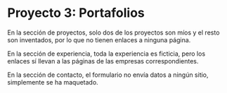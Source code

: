 # Proyecto 3: Portafolios

En la sección de proyectos, solo dos de los proyectos son míos y el resto son inventados, por lo que no tienen enlaces a ninguna página.

En la sección de experiencia, toda la experiencia es ficticia, pero los enlaces sí llevan a las páginas de las empresas correspondientes.

En la sección de contacto, el formulario no envía datos a ningún sitio, simplemente se ha maquetado.
